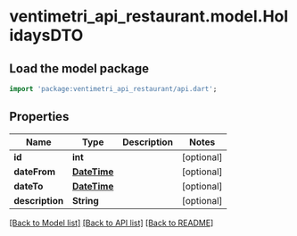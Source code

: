 # ventimetri_api_restaurant.model.HolidaysDTO

## Load the model package
```dart
import 'package:ventimetri_api_restaurant/api.dart';
```

## Properties
Name | Type | Description | Notes
------------ | ------------- | ------------- | -------------
**id** | **int** |  | [optional] 
**dateFrom** | [**DateTime**](DateTime.md) |  | [optional] 
**dateTo** | [**DateTime**](DateTime.md) |  | [optional] 
**description** | **String** |  | [optional] 

[[Back to Model list]](../README.md#documentation-for-models) [[Back to API list]](../README.md#documentation-for-api-endpoints) [[Back to README]](../README.md)


